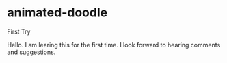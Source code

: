 # animated-doodle

First Try

Hello. I am learing this for the first time. 
I look forward to hearing comments and suggestions. 

